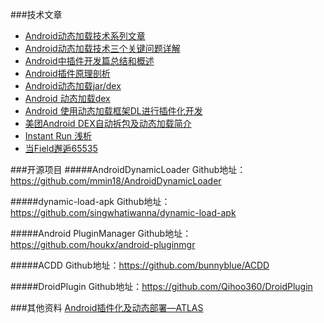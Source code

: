###技术文章
* [Android动态加载技术系列文章](http://segmentfault.com/a/1190000004062866)
* [Android动态加载技术三个关键问题详解](http://www.infoq.com/cn/articles/android-dynamic-loading)
* [Android中插件开发篇总结和概述](http://blog.csdn.net/jiangwei0910410003/article/details/48104581)
* [Android插件原理剖析](http://www.alloyteam.com/2014/04/android-cha-jian-yuan-li-pou-xi/)
* [Android动态加载jar/dex](http://www.cnblogs.com/over140/archive/2011/11/23/2259367.html)
* [Android 动态加载dex](http://blog.dreamtobe.cn/2015/12/07/android_dynamic_dex/)
* [Android 使用动态加载框架DL进行插件化开发](http://blog.csdn.net/t12x3456/article/details/39958755)
* [美团Android DEX自动拆包及动态加载简介](http://tech.meituan.com/mt-android-auto-split-dex.html)
* [Instant Run 浅析](http://tech.meituan.com/mt-android-auto-split-dex.html)
* [当Field邂逅65535](http://jiajixin.cn/2015/10/21/field-65535/)


###开源项目
#####AndroidDynamicLoader
Github地址：https://github.com/mmin18/AndroidDynamicLoader

#####dynamic-load-apk
Github地址：https://github.com/singwhatiwanna/dynamic-load-apk

#####Android PluginManager 
Github地址：https://github.com/houkx/android-pluginmgr

#####ACDD 
Github地址：https://github.com/bunnyblue/ACDD

#####DroidPlugin
Github地址：https://github.com/Qihoo360/DroidPlugin

###其他资料
[Android插件化及动态部署—ATLAS](http://v.youku.com/v_show/id_XNTMzMjYzMzM2.html)

